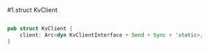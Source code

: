 #1.struct KvClient

```rust

pub struct KvClient {
    client: Arc<dyn KvClientInterface + Send + Sync + 'static>,
}

```